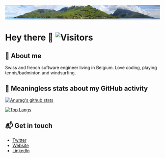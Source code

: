 ![moorea](https://github.com/Antoninj/Antoninj/blob/master/mooreav2.jpg?raw=true)

# Hey there 👋 ![Visitors](https://komarev.com/ghpvc/?username=antoninj&label=Visitors)

## :man: About me 
Swiss and french software engineer living in Belgium. Love coding, playing tennis/badminton and windsurfing.

## :mag_right: Meaningless stats about my GitHub activity 
[![Anurag's github stats](https://github-readme-stats.vercel.app/api?username=Antoninj&show_icons=true&count_private=true)](https://github.com/anuraghazra/github-readme-stats)

[![Top Langs](https://github-readme-stats.vercel.app/api/top-langs/?username=Antoninj&hide=html,jupyter%20notebook)](https://github.com/anuraghazra/github-readme-stats)

## 📬 Get in touch
- [Twitter](https://twitter.com/moanajsn)
- [Website](https://antoninjsn.netlify.app)
- [LinkedIn](https://www.linkedin.com/in/antoninj/)

